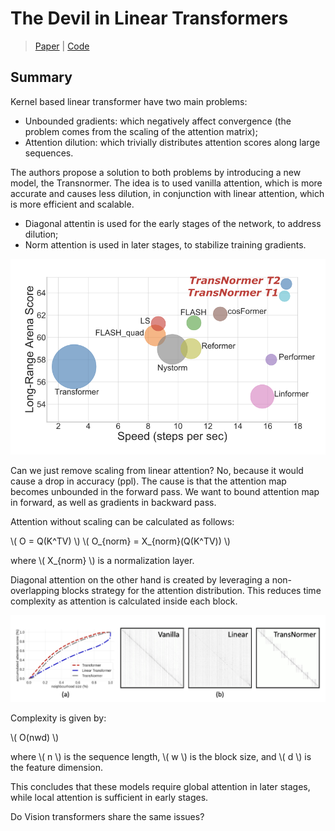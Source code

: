 # The Devil in Linear Transformers

> [Paper](https://arxiv.org/abs/2210.10340) | [Code](https://github.com/OpenNLPLab/Transnormer)

## Summary 

Kernel based linear transformer have two main problems:
- Unbounded gradients: which negatively affect convergence (the problem comes from the scaling of the attention matrix); 
- Attention dilution: which trivially distributes attention scores along large sequences. 

The authors propose a solution to both problems by introducing a new model, the Transnormer. 
The idea is to used vanilla attention, which is more accurate and causes less dilution, in conjunction with linear attention, which is more efficient and scalable. 
- Diagonal attentin is used for the early stages of the network, to address dilution;
- Norm attention is used in later stages, to stabilize training gradients. 

![transnormer](./imgs/devil_linformer_1.png)

Can we just remove scaling from linear attention? No, because it would cause a drop in accuracy (ppl). 
The cause is that the attention map becomes unbounded in the forward pass. We want to bound attention map in forward, as well as gradients in backward pass. 

Attention without scaling can be calculated as follows:

\\( O = Q(K^TV) \\)
\\( O_{norm} = X_{norm}(Q(K^TV)) \\)

where \\( X_{norm} \\) is a normalization layer.

Diagonal attention on the other hand is created by leveraging a non-overlapping blocks strategy for the attention distribution. This reduces time complexity as attention is calculated inside each block.

![transnormer](./imgs/devil_linformer_2.png)

Complexity is given by:

\\( O(nwd) \\)

where \\( n \\) is the sequence length, \\( w \\) is the block size, and \\( d \\) is the feature dimension.

This concludes that these models require global attention in later stages, while local attention is sufficient in early stages. 

Do Vision transformers share the same issues?